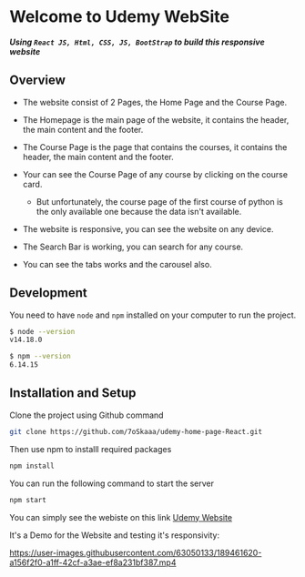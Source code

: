 # Welcome to Udemy WebSite

***Using `React JS, Html, CSS, JS, BootStrap` to build this responsive website***

## Overview

- The website consist of 2 Pages, the Home Page and the Course Page.

- The Homepage is the main page of the website, it contains the header, the main content and the footer.

- The Course Page is the page that contains the courses, it contains the header, the main content and the footer.

- Your can see the Course Page of any course by clicking on the course card.
  - But unfortunately, the course page of the first course of python is the only available one because the data isn't available.

- The website is responsive, you can see the website on any device.

- The Search Bar is working, you can search for any course.

- You can see the tabs works and the carousel also.

## Development

You need to have `node` and `npm` installed on your computer to run the project.

```Bash
$ node --version
v14.18.0

$ npm --version
6.14.15
```

## Installation and Setup

Clone the project using Github command

```Bash
git clone https://github.com/7oSkaaa/udemy-home-page-React.git
```

Then use npm to installl required packages

```Bash
npm install
```

You can run the following command to start the server

```Bash
npm start
```

You can simply see the webiste on this link [Udemy Website](https://7oskaaa.github.io/udemy-home-page-React/)

It's a Demo for the Website and testing it's responsivity:

<https://user-images.githubusercontent.com/63050133/189461620-a156f2f0-a1ff-42cf-a3ae-ef8a231bf387.mp4>
